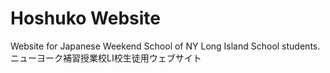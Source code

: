 # Hoshuko Website
Website for Japanese Weekend School of NY Long Island School students. 
ニューヨーク補習授業校LI校生徒用ウェブサイト
